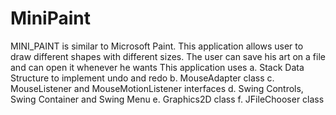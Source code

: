 # MiniPaint
MINI_PAINT is similar to Microsoft Paint. This application allows user to draw different shapes with different sizes. The user can save his art on a file and can open it whenever he wants This application uses a. Stack Data Structure to implement undo and redo  b. MouseAdapter class  c. MouseListener and MouseMotionListener interfaces d. Swing Controls, Swing Container and Swing Menu  e. Graphics2D class  f. JFileChooser class
